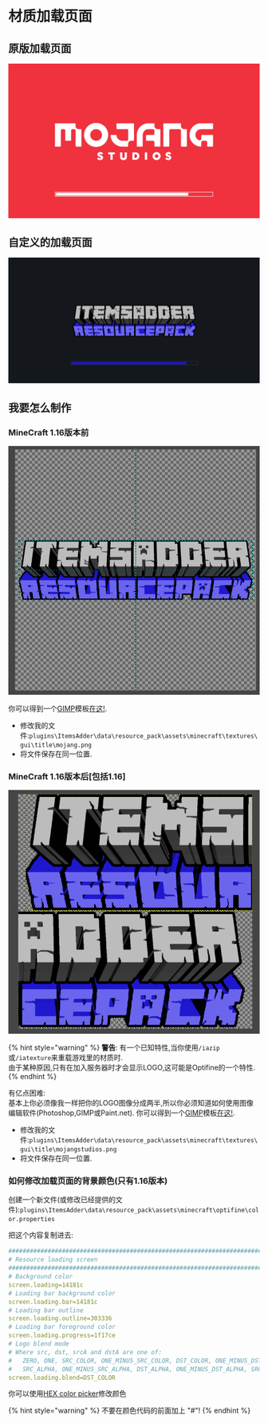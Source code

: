 # 材质加载页面

## 原版加载页面

![](<../../../.gitbook/assets/immagine (44).png>)

## 自定义的加载页面

![](<../../../.gitbook/assets/immagine (51).png>)

## 我要怎么制作

### MineCraft 1.16版本前

![](<../../../.gitbook/assets/immagine (49).png>)

你可以得到一个[GIMP](https://www.gimp.org/downloads/)模板[在这!](https://github.com/LoneDev6/SpigotUtilities/blob/master/ItemsAdder/various\_files/mojang\_template.xcf).

* 修改我的文件:`plugins\ItemsAdder\data\resource_pack\assets\minecraft\textures\gui\title\mojang.png`
* 将文件保存在同一位置.

### MineCraft 1.16版本后\[包括1.16]

![](<../../../.gitbook/assets/immagine (48).png>)

{% hint style="warning" %}
**警告**: 有一个已知特性,当你使用`/iazip`或`/iatexture`来重载游戏里的材质时.\
由于某种原因,只有在加入服务器时才会显示LOGO,这可能是Optifine的一个特性.
{% endhint %}

有亿点困难:\
基本上你必须像我一样把你的LOGO图像分成两半,所以你必须知道如何使用图像编辑软件(Photoshop,GIMP或Paint.net). 你可以得到一个[GIMP](https://www.gimp.org/downloads/)模板[在这!](https://github.com/LoneDev6/SpigotUtilities/blob/master/ItemsAdder/various\_files/mojangstudios\_template.xcf).

* 修改我的文件:`plugins\ItemsAdder\data\resource_pack\assets\minecraft\textures\gui\title\mojangstudios.png`
* 将文件保存在同一位置.

### 如何修改加载页面的背景颜色(只有1.16版本)

创建一个新文件(或修改已经提供的文件):`plugins\ItemsAdder\data\resource_pack\assets\minecraft\optifine\color.properties`

把这个内容复制进去:

```yaml
###############################################################################
# Resource loading screen
###############################################################################
# Background color
screen.loading=14181c
# Loading bar background color
screen.loading.bar=14181c
# Loading bar outline
screen.loading.outline=303336
# Loading bar foreground color
screen.loading.progress=1f17ce
# Logo blend mode
# Where src, dst, srcA and dstA are one of: 
#   ZERO, ONE, SRC_COLOR, ONE_MINUS_SRC_COLOR, DST_COLOR, ONE_MINUS_DST_COLOR, 
#   SRC_ALPHA, ONE_MINUS_SRC_ALPHA, DST_ALPHA, ONE_MINUS_DST_ALPHA, SRC_ALPHA_SATURATE
screen.loading.blend=DST_COLOR
```

你可以使用[HEX color picker](https://www.w3schools.com/colors/colors\_picker.asp)修改颜色

{% hint style="warning" %}
不要在颜色代码的前面加上 "#"!
{% endhint %}
